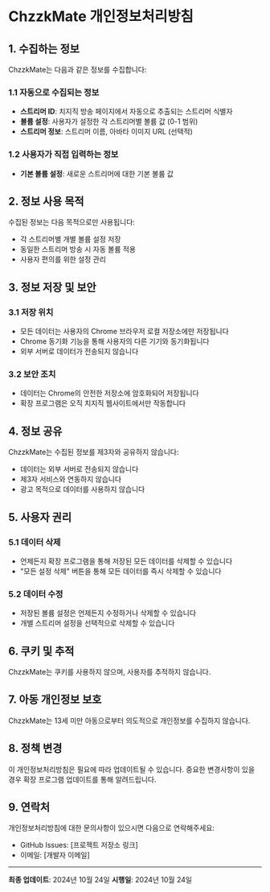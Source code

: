 # ChzzkMate 개인정보처리방침

## 1. 수집하는 정보

ChzzkMate는 다음과 같은 정보를 수집합니다:

### 1.1 자동으로 수집되는 정보
- **스트리머 ID**: 치지직 방송 페이지에서 자동으로 추출되는 스트리머 식별자
- **볼륨 설정**: 사용자가 설정한 각 스트리머별 볼륨 값 (0-1 범위)
- **스트리머 정보**: 스트리머 이름, 아바타 이미지 URL (선택적)

### 1.2 사용자가 직접 입력하는 정보
- **기본 볼륨 설정**: 새로운 스트리머에 대한 기본 볼륨 값

## 2. 정보 사용 목적

수집된 정보는 다음 목적으로만 사용됩니다:
- 각 스트리머별 개별 볼륨 설정 저장
- 동일한 스트리머 방송 시 자동 볼륨 적용
- 사용자 편의를 위한 설정 관리

## 3. 정보 저장 및 보안

### 3.1 저장 위치
- 모든 데이터는 사용자의 Chrome 브라우저 로컬 저장소에만 저장됩니다
- Chrome 동기화 기능을 통해 사용자의 다른 기기와 동기화됩니다
- 외부 서버로 데이터가 전송되지 않습니다

### 3.2 보안 조치
- 데이터는 Chrome의 안전한 저장소에 암호화되어 저장됩니다
- 확장 프로그램은 오직 치지직 웹사이트에서만 작동합니다

## 4. 정보 공유

ChzzkMate는 수집된 정보를 제3자와 공유하지 않습니다:
- 데이터는 외부 서버로 전송되지 않습니다
- 제3자 서비스와 연동하지 않습니다
- 광고 목적으로 데이터를 사용하지 않습니다

## 5. 사용자 권리

### 5.1 데이터 삭제
- 언제든지 확장 프로그램을 통해 저장된 모든 데이터를 삭제할 수 있습니다
- "모든 설정 삭제" 버튼을 통해 모든 데이터를 즉시 삭제할 수 있습니다

### 5.2 데이터 수정
- 저장된 볼륨 설정은 언제든지 수정하거나 삭제할 수 있습니다
- 개별 스트리머 설정을 선택적으로 삭제할 수 있습니다

## 6. 쿠키 및 추적

ChzzkMate는 쿠키를 사용하지 않으며, 사용자를 추적하지 않습니다.

## 7. 아동 개인정보 보호

ChzzkMate는 13세 미만 아동으로부터 의도적으로 개인정보를 수집하지 않습니다.

## 8. 정책 변경

이 개인정보처리방침은 필요에 따라 업데이트될 수 있습니다. 중요한 변경사항이 있을 경우 확장 프로그램 업데이트를 통해 알려드립니다.

## 9. 연락처

개인정보처리방침에 대한 문의사항이 있으시면 다음으로 연락해주세요:
- GitHub Issues: [프로젝트 저장소 링크]
- 이메일: [개발자 이메일]

---

**최종 업데이트**: 2024년 10월 24일
**시행일**: 2024년 10월 24일
